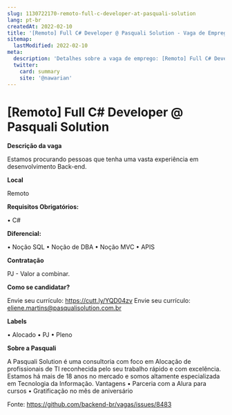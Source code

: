 ```yaml
---
slug: 1130722170-remoto-full-c-developer-at-pasquali-solution
lang: pt-br
createdAt: 2022-02-10
title: '[Remoto] Full C# Developer @ Pasquali Solution - Vaga de Emprego'
sitemap:
  lastModified: 2022-02-10
meta:
  description: 'Detalhes sobre a vaga de emprego: [Remoto] Full C# Developer @ Pasquali Solution'
  twitter:
    card: summary
    site: '@nawarian'
---
```


# [Remoto] Full C# Developer @ Pasquali Solution

**Descrição da vaga**

Estamos procurando pessoas que tenha uma vasta experiência em desenvolvimento Back-end.

**Local**

Remoto

**Requisitos Obrigatórios:**

•	C#    

**Diferencial:**

•	Noção SQL
•	Noção de DBA
•	Noção MVC 
•	APIS

**Contratação**

PJ - Valor a combinar.

**Como se candidatar?**

Envie seu currículo: https://cutt.ly/YQD04zv
Envie seu currículo: eliene.martins@pasqualisolution.com.br

**Labels**

•	Alocado
•	PJ
•	Pleno

**Sobre a Pasquali**

A Pasquali Solution é uma consultoria com foco em Alocação de profissionais de TI reconhecida pelo seu trabalho rápido e com excelência.
Estamos há mais de 18 anos no mercado e somos altamente especializada em Tecnologia da Informação.
Vantagens
•	Parceria com a Alura para cursos
•	Gratificação no mês de aniversário


Fonte: https://github.com/backend-br/vagas/issues/8483